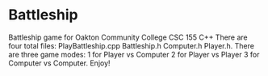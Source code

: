# Battleship
Battleship game for Oakton Community College CSC 155 C++
There are four total files:
PlayBattleship.cpp
Battleship.h
Computer.h
Player.h.
There are three game modes:
1 for Player vs Computer 
2 for Player vs Player
3 for Computer vs Computer.
Enjoy!

